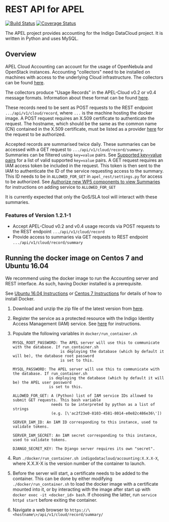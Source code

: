 # REST API for APEL
[![Build Status](https://travis-ci.org/apel/rest.svg?branch=dev)](https://travis-ci.org/apel/rest)
[![Coverage Status](https://coveralls.io/repos/github/apel/rest/badge.svg?branch=dev)](https://coveralls.io/github/apel/rest?branch=dev)

The APEL project provides accounting for the Indigo DataCloud project. It is written in Python and uses MySQL.

## Overview
APEL Cloud Accounting can account for the usage of OpenNebula and OpenStack instances. Accounting "collectors" need to be installed on machines with access to the underlying Cloud infrastructure. The collectors can be found [here](https://indigo-dc.gitbooks.io/indigo-datacloud-releases/content/indigo1/accounting1.html).

The collectors produce "Usage Records" in the APEL-Cloud v0.2 or v0.4 message formats. Information about these format can be found [here](https://wiki.egi.eu/wiki/Federated_Cloud_Accounting#Documentation).

These records need to be sent as POST requests to the REST endpoint `.../api/v1/cloud/record`, where `...` is the machine hosting the docker image. A POST request requires an X.509 certificate to authenticate the request. The hostname, which should be the same as the common name (CN) contained in the X.509 certificate, must be listed as a provider [here](http://indigo.cloud.plgrid.pl/cmdb/service/list) for the request to be authorized.

Accepted records are summarised twice daily. These summaries can be accessed with a GET request to `.../api/v1/cloud/record/summary`. Summaries can be filtered using `key=value` pairs. See [Supported key=value pairs](doc/user.md#supported-keyvalue-pairs) for a list of valid supported `key=value` pairs. A GET request requires an IAM access token be included in the request. This token is then sent to the IAM to authenticate the ID of the service requesting access to the summary. This ID needs to be in `ALLOWED_FOR_GET` in `apel_rest/settings.py` for access to be authorized. See [Authorize new WP5 components to view Summaries](doc/admin.md#authorize-new-wp5-components-to-view-summaries) for instructions on adding service to `ALLOWED_FOR_GET`

It is currently expected that only the QoS/SLA tool will interact with these summaries.

### Features of Version 1.2.1-1

- Accept APEL-Cloud v0.2 and v0.4 usage records via POST requests to the REST endpoint `.../api/v1/cloud/record`
- Provide access to summaries via GET requests to REST endpoint `.../api/v1/cloud/record/summary`

## Running the docker image on Centos 7 and Ubuntu 16.04
We recommend using the docker image to run the Accounting server and REST interface. As such, having Docker installed is a prerequisite.

See [Ubuntu 16.04 Instructions](https://docs.docker.com/engine/installation/linux/ubuntulinux/) or [Centos 7 Instructions](https://docs.docker.com/engine/installation/linux/centos/) for details of how to install Docker.

1. Download and unzip the zip file of the latest version from [here](https://github.com/indigo-dc/Accounting/releases/latest). 

2. Register the service as a protected resource with the Indigo Identity Access Management (IAM) service. See [here](doc/admin.md#register-the-service-as-a-protected-resource-with-the-indigo-identity-access-management-iam) for instructions.

3. Populate the following variables in `docker/run_container.sh`
   ```
   MYSQL_ROOT_PASSWORD: The APEL server will use this to communicate with the database. If run_container.sh
                        is deploying the database (which by default it will be), the database root password
                        is set to this.

   MYSQL_PASSWORD: The APEL server will use this to communicate with the database. If run_container.sh
                   is deploying the database (which by default it will be) the APEL user password
                   is set to this.

   ALLOWED_FOR_GET: A (Python) list of IAM service IDs allowed to submit GET requests. This bash variable
                    needs to be interpreted by python as a list of strings
                    (e.g. [\'ac2f23e0-8103-4581-8014-e0e82c486e36\'])

   SERVER_IAM_ID: An IAM ID corresponding to this instance, used to validate tokens.

   SERVER_IAM_SECRET: An IAM secret corresponding to this instance, used to validate tokens.

   DJANGO_SECRET_KEY: The Django server requires its own "secret".
   ```

4. Run `./docker/run_container.sh indigodatacloud/accounting:X.X.X-X`, where X.X.X-X is the version number of the container to launch.

5. Before the server will start, a certificate needs to be added to the container. This can be done by either modifying `./docker/run_container.sh` to load the docker image with a certificate mounted into it, or by interacting with the image after start up with `docker exec -it <docker_id> bash`. If choosing the latter, run `service httpd start` before exiting the container.

6. Navigate a web browser to `https://\<hostname\>/api/v1/cloud/record/summary/`
